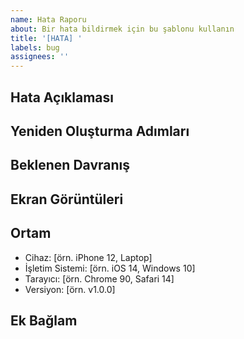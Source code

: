 ```yaml
---
name: Hata Raporu
about: Bir hata bildirmek için bu şablonu kullanın
title: '[HATA] '
labels: bug
assignees: ''
---
```


## Hata Açıklaması

<!-- Hatayı net ve özlü bir şekilde açıklayın -->

## Yeniden Oluşturma Adımları

<!-- Hatayı yeniden oluşturmak için adımlar:
1. '...' sayfasına gidin
2. '....' düğmesine tıklayın
3. '....' alanına kaydırın
4. Hatayı görün
-->

## Beklenen Davranış

<!-- Ne olmasını beklediğinizi açıklayın -->

## Ekran Görüntüleri

<!-- Uygunsa, sorununuzu açıklamaya yardımcı olacak ekran görüntüleri ekleyin -->

## Ortam

- Cihaz: [örn. iPhone 12, Laptop]
- İşletim Sistemi: [örn. iOS 14, Windows 10]
- Tarayıcı: [örn. Chrome 90, Safari 14]
- Versiyon: [örn. v1.0.0]

## Ek Bağlam

<!-- Sorunla ilgili başka bir bağlam ekleyin -->